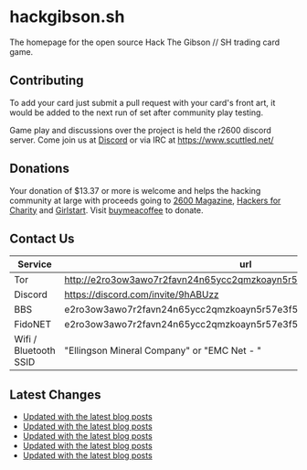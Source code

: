 # hackgibson.sh
The homepage for the open source Hack The Gibson // SH trading card game.


## Contributing

To add your card just submit a pull request with your card's front art, it would be added to the next run of set after community play testing.

Game play and discussions over the project is held the r2600 discord server. Come join us at [Discord](https://discord.com/invite/9hABUzz) or via IRC at https://www.scuttled.net/


## Donations

Your donation of $13.37 or more is welcome and helps the hacking community at large with proceeds going to [2600 Magazine](https://2600.com/), [Hackers for Charity](https://hackersforcharity.org) and [Girlstart](https://girlstart.org).  Visit [buymeacoffee](https://www.buymeacoffee.com/hackgibson.sh) to donate.


## Contact Us

Service | url
-|-
Tor | http://e2ro3ow3awo7r2favn24n65ycc2qmzkoayn5r57e3f56nvjwdcgg32ad.onion
Discord | https://discord.com/invite/9hABUzz
BBS | e2ro3ow3awo7r2favn24n65ycc2qmzkoayn5r57e3f56nvjwdcgg32ad.onion:23
FidoNET | e2ro3ow3awo7r2favn24n65ycc2qmzkoayn5r57e3f56nvjwdcgg32ad.onion:24554
Wifi / Bluetooth SSID | "Ellingson Mineral Company" or "EMC Net - <fidonet address>"

## Latest Changes
<!-- BLOG-POST-LIST:START -->
- [Updated with the latest blog posts](https://github.com/DFW2600/hackgibson.sh/commit/437e071543f33f043954cc8acbcf51be45a976a9)
- [Updated with the latest blog posts](https://github.com/DFW2600/hackgibson.sh/commit/868b1958328e0f46755c65716192bc19881ab92f)
- [Updated with the latest blog posts](https://github.com/DFW2600/hackgibson.sh/commit/5db6c6fb2d0134b4e1d0e4890118b9f4c267f9a5)
- [Updated with the latest blog posts](https://github.com/DFW2600/hackgibson.sh/commit/a7380ceca0f2e435471c085404de78b38c1bf276)
- [Updated with the latest blog posts](https://github.com/DFW2600/hackgibson.sh/commit/6ed7af7de48d7a7531ff29b86b4ee9435b8e5e3c)
<!-- BLOG-POST-LIST:END -->
